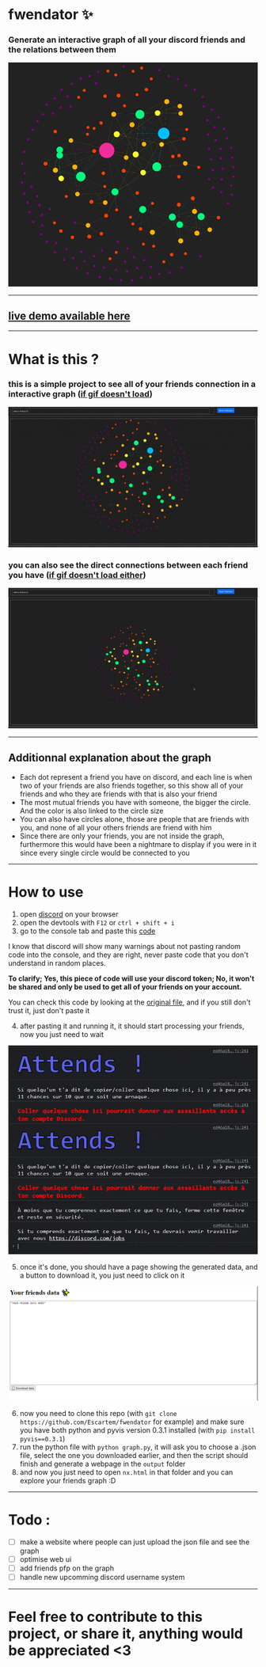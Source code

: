 # fwendator ✨
### Generate an interactive graph of all your discord friends and the relations between them
<img src="https://github.com/Escartem/fwendator/blob/master/images/graph.png?raw=true" />

---
## [live demo available here](https://ena.escartem.eu.org/projects/fwendator/demo)
---
# What is this ?
### this is a simple project to see all of your friends connection in a interactive graph ([if gif doesn't load](https://github.com/Escartem/fwendator/blob/master/images/graph_interact.gif?raw=true))

<img src="https://github.com/Escartem/fwendator/blob/master/images/graph_interact.gif?raw=true" />

### you can also see the direct connections between each friend you have ([if gif doesn't load either](https://github.com/Escartem/fwendator/blob/master/images/graph_individual.gif?raw=true))

<img src="https://github.com/Escartem/fwendator/blob/master/images/graph_individual.gif?raw=true" />

---
## Additionnal explanation about the graph

* Each dot represent a friend you have on discord, and each line is when two of your friends are also friends together, so this show all of your friends and who they are friends with that is also your friend
* The most mutual friends you have with someone, the bigger the circle. And the color is also linked to the circle size
* You can also have circles alone, those are people that are friends with you, and none of all your others friends are friend with him
* Since there are only your friends, you are not inside the graph, furthermore this would have been a nightmare to display if you were in it since every single circle would be connected to you

---
# How to use

1) open [discord](https://discord.com/app) on your browser
2) open the devtools with `F12` or `ctrl + shift + i`
3) go to the console tab and paste this [code](https://raw.githubusercontent.com/Escartem/fwendator/master/getFriends.min.js)

I know that discord will show many warnings about not pasting random code into the console, and they are right, never paste code that you don't understand in random places. 

__To clarify; Yes, this piece of code will use your discord token; No, it won't be shared and only be used to get all of your friends on your account.__ 

You can check this code by looking at the [original file](https://github.com/Escartem/fwendator/blob/master/getFriends.js), and if you still don't trust it, just don't paste it

4) after pasting it and running it, it should start processing your friends, now you just need to wait

<img src="https://github.com/Escartem/fwendator/blob/master/images/process.gif?raw=true" />

5) once it's done, you should have a page showing the generated data, and a button to download it, you just need to click on it

<img src="https://github.com/Escartem/fwendator/blob/master/images/result.png?raw=true" />

6) now you need to clone this repo (with `git clone https://github.com/Escartem/fwendator` for example) and make sure you have both python and pyvis version 0.3.1 installed (with `pip install pyvis==0.3.1`)
7) run the python file with `python graph.py`, it will ask you to choose a .json file, select the one you downloaded earlier, and then the script should finish and generate a webpage in the `output` folder
8) and now you just need to open `nx.html` in that folder and you can explore your friends graph :D

---
# Todo :
- [ ] make a website where people can just upload the json file and see the graph
- [ ] optimise web ui
- [ ] add friends pfp on the graph
- [ ] handle new upcomming discord username system

---

# Feel free to contribute to this project, or share it, anything would be appreciated <3
